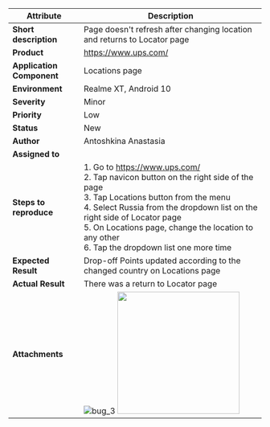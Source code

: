 | Attribute | Description |
| ------------- | ------------- |
| **Short description** | Page doesn't refresh after changing location and returns to Locator page |
| **Product** |  https://www.ups.com/ |
| **Application Component** | Locations page |
| **Environment** | Realme XT, Android 10 |
| **Severity** | Minor |
| **Priority** | Low |
| **Status** | New |
| **Author** | Antoshkina Anastasia |
| **Assigned to** | |
| **Steps to reproduce** |    1. Go to https://www.ups.com/ <br /> 2. Tap navicon button on the right side of the page <br /> 3. Tap Locations button from the menu <br /> 4. Select Russia from the dropdown list on the right side of Locator page <br /> 5. On Locations page, change the location to any other <br /> 6. Tap the dropdown list one more time|
| **Expected Result** | Drop-off Points updated according to the changed country on Locations page |
| **Actual Result** | There was a return to Locator page |
| **Attachments** | ![bug_3](https://user-images.githubusercontent.com/78635647/110361944-b908cc80-8051-11eb-879b-bd8cfbaae809.gif) <img src="https://user-images.githubusercontent.com/78635647/110362031-d63d9b00-8051-11eb-8810-0306009516bc.jpg" width="243">|
 

